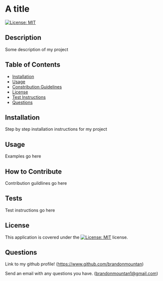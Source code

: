 
# A title

[![License: MIT](https://img.shields.io/badge/License-MIT-yellow.svg)](https://opensource.org/licenses/MIT)

## Description

Some description of my project

## Table of Contents

 - [Installation](#installation)
 - [Usage](#usage)
 - [Constribution Guidelines](#howtocontribute)
 - [License](#license)
 - [Test Instructions](#tests)
 - [Questions](#questions)

## Installation

Step by step installation instructions for my project

## Usage

Examples go here

## How to Contribute

Contribution guildlines go here

## Tests

Test instructions go here

## License

This application is covered under the [![License: MIT](https://img.shields.io/badge/License-MIT-yellow.svg)](https://opensource.org/licenses/MIT) license.

## Questions

Link to my github profile!
(https://www.github.com/brandonmountan)

Send an email with any questions you have.
(brandonmountan1@gmail.com)

